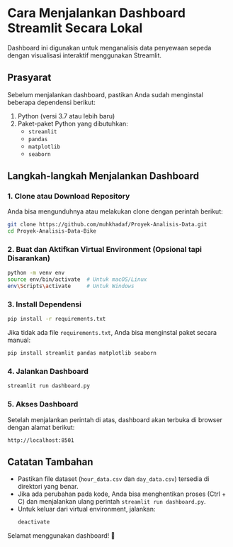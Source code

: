# Cara Menjalankan Dashboard Streamlit Secara Lokal

Dashboard ini digunakan untuk menganalisis data penyewaan sepeda dengan visualisasi interaktif menggunakan Streamlit.

## Prasyarat
Sebelum menjalankan dashboard, pastikan Anda sudah menginstal beberapa dependensi berikut:

1. Python (versi 3.7 atau lebih baru)
2. Paket-paket Python yang dibutuhkan:
   - `streamlit`
   - `pandas`
   - `matplotlib`
   - `seaborn`

## Langkah-langkah Menjalankan Dashboard

### 1. Clone atau Download Repository
Anda bisa mengunduhnya atau melakukan clone dengan perintah berikut:
```bash
git clone https://github.com/muhkhadaf/Proyek-Analisis-Data.git
cd Proyek-Analisis-Data-Bike
```

### 2. Buat dan Aktifkan Virtual Environment (Opsional tapi Disarankan)
```bash
python -m venv env
source env/bin/activate  # Untuk macOS/Linux
env\Scripts\activate     # Untuk Windows
```

### 3. Install Dependensi
```bash
pip install -r requirements.txt
```
Jika tidak ada file `requirements.txt`, Anda bisa menginstal paket secara manual:
```bash
pip install streamlit pandas matplotlib seaborn
```

### 4. Jalankan Dashboard
```bash
streamlit run dashboard.py
```

### 5. Akses Dashboard
Setelah menjalankan perintah di atas, dashboard akan terbuka di browser dengan alamat berikut:
```
http://localhost:8501
```

## Catatan Tambahan
- Pastikan file dataset (`hour_data.csv` dan `day_data.csv`) tersedia di direktori yang benar.
- Jika ada perubahan pada kode, Anda bisa menghentikan proses (Ctrl + C) dan menjalankan ulang perintah `streamlit run dashboard.py`.
- Untuk keluar dari virtual environment, jalankan:
  ```bash
  deactivate
  ```

Selamat menggunakan dashboard! 🎉

